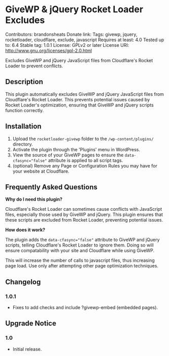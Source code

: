 GiveWP & jQuery Rocket Loader Excludes
====

Contributors: brandonsheats
Donate link:
Tags: givewp, jquery, rocketloader, cloudflare, exclude, javascript
Requires at least: 4.0
Tested up to: 6.4
Stable tag: 1.0.1
License: GPLv2 or later
License URI: http://www.gnu.org/licenses/gpl-2.0.html

Excludes GiveWP and jQuery JavaScript files from Cloudflare's Rocket Loader to prevent conflicts.

## Description

This plugin automatically excludes GiveWP and jQuery JavaScript files from Cloudflare's Rocket Loader. This prevents potential issues caused by Rocket Loader's optimization, ensuring that GiveWP and jQuery scripts function correctly.

## Installation

1.  Upload the `rocketloader-givewp` folder to the `/wp-content/plugins/` directory.
2.  Activate the plugin through the 'Plugins' menu in WordPress.
3.  View the source of your GiveWP pages to ensure the `data-cfasync="false"` attribute is applied to all script tags.
4.  (optional) Remove any Page or Configuration Rules you may have for your website at Cloudflare.

## Frequently Asked Questions

**Why do I need this plugin?**

Cloudflare's Rocket Loader can sometimes cause conflicts with JavaScript files, especially those used by GiveWP and jQuery. This plugin ensures that these scripts are excluded from Rocket Loader, preventing potential issues.

**How does it work?**

The plugin adds the `data-cfasync="false"` attribute to GiveWP and jQuery scripts, telling Cloudflare's Rocket Loader to ignore them. Doing so will ensure compatability with your site and Cloudflare while using GiveWP.

This will increase the number of calls to javascript files, thus increasing page load. Use only after attempting other page optimization techniques.

## Changelog

### 1.0.1

- Fixes to add checks and include ?givewp-embed (embedded pages).

## Upgrade Notice

### 1.0

- Initial release.
